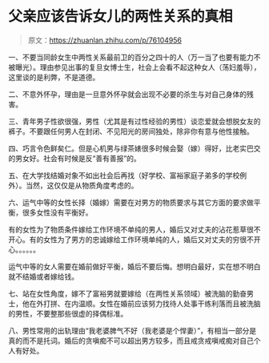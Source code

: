 # 父亲应该告诉女儿的两性关系的真相

> 原文：<https://zhuanlan.zhihu.com/p/76104956>

一、不要当同龄女生中两性关系最前卫的百分之四十的人（万一当了也要有能力不被曝光）。理由参见出事的复旦女博士生，社会上会看不起这种女人（荡妇羞辱），这里谈的是利弊，不是道德。

二、不意外怀孕，理由是一旦意外怀孕就会出现不必要的杀生与对自己身体的残害。

三、青年男子性欲很强，男性（尤其是有过性经验的男性）谈恋爱就会想脱女友的裤子。不要跟任何男人在封闭、不见阳光的房间独处，除非你有意与他性接触。

四、巧言令色鲜矣仁。但是心机男与绿茶婊很多时候会娶（嫁）得好，比老实巴交的男女好。社会有时候是反“善有善报”的。

五、在大学找结婚对象不如出社会后再找（好学校、富裕家庭子弟多的学校例外）。当然，这仅仅是从物质角度考虑的。

六、运气中等的女性长择（婚嫁）需要在对男方的物质要求与其它方面的要求做平衡，很多女性没有平衡好。

有的女性为了物质条件嫁给工作环境不单纯的男人，婚后又对丈夫的沾花惹草很不开心。有的女性为了男方的忠诚嫁给工作环境单纯的人，婚后又对丈夫的穷很不开心。。。。。。

运气中等的女人需要在婚前做好平衡，婚后不要后悔。想明白最好，实在想不明白就不结婚或者嫁给钱。

七、站在女性角度，嫁不了富裕男就要嫁给（在两性关系领域）被洗脑的勤奋男士，他在外打拼、在内温顺。女性在婚前应该努力找待人处事干练利落而且被洗脑的男性，不要整那些很虚的择偶标准。

八、男性常用的出轨理由“我老婆脾气不好（我老婆是个悍妻）”，有相当一部分是真的而不是托词。婚后的贪嗔痴不可以超出男方较多，而且戒贪戒嗔戒痴对自己个人有好处。